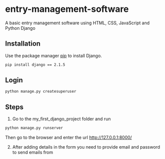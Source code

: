 # entry-management-software
A basic entry management software using HTML, CSS, JavaScript and Python Django

## Installation
Use the package manager [pip](https://pip.pypa.io/en/stable/) to install Django.

``` bash
pip install django == 2.1.5
```

## Login
```bash
python manage.py createsuperuser
```

## Steps
1. Go to the my_first_django_project folder and run
``` bash
python manage.py runserver
```
Then go to the browser and enter the url http://127.0.0.1:8000/

2. After adding details in the form you need to provide email and password to send emails from
